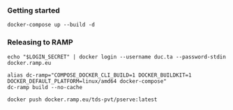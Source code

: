 ### Getting started

```
docker-compose up --build -d
```

### Releasing to RAMP

```
echo "$LOGIN_SECRET" | docker login --username duc.ta --password-stdin docker.ramp.eu

alias dc-ramp="COMPOSE_DOCKER_CLI_BUILD=1 DOCKER_BUILDKIT=1 DOCKER_DEFAULT_PLATFORM=linux/amd64 docker-compose"
dc-ramp build --no-cache

docker push docker.ramp.eu/tds-pvt/pserve:latest
```

